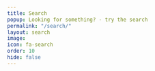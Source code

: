 ```yaml
---
title: Search
popup: Looking for something? - try the search
permalink: "/search/"
layout: search
image: 
icon: fa-search
order: 10
hide: false
---
```


